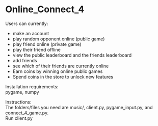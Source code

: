 # Online_Connect_4
Users can currently:  
  - make an account  
  - play random opponent online (public game)  
  - play friend online (private game)  
  - play their friend offline  
  - view the public leaderboard and the friends leaderboard  
  - add friends 
  - see which of their friends are currently online 
  - Earn coins by winning online public games  
  - Spend coins in the store to unlock new features  
  
Installation requirements:  
pygame, numpy   
  
Instructions:  
The folders/files you need are music/, client.py, pygame_input.py, and connect_4_game.py.  
Run client.py  
